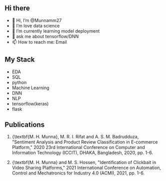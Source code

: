 ## Hi there
- 👋 Hi, I’m @Munnamm27
- 👀 I’m love data science
- 🌱 I’m currently learning model deployment
- 💞️ ask me about tensorflow/DNN
- 📫 How to reach me: Email
<!---
Munnamm27/Munnamm27 is a ✨ special ✨ repository because its `README.md` (this file) appears on your GitHub profile.
You can click the Preview link to take a look at your changes.
--->
## My Stack
- EDA
- SQL
- python
- Machine Learning
- DNN
- NLP
- tensorflow(keras)
- flask


## Publications

1. {\textbf{M. H. Munna}, M. R. I. Rifat and A. S. M. Badrudduza, "Sentiment Analysis and Product Review Classification in E-commerce Platform," 2020 23rd International Conference on Computer and Information Technology (ICCIT), DHAKA, Bangladesh, 2020, pp. 1-6.


2. {\textbf{M. H. Munna} and M. S. Hossen, "Identification of Clickbait in Video Sharing Platforms," 2021 International Conference on Automation, Control and Mechatronics for Industry 4.0 (ACMI), 2021, pp. 1-6.

